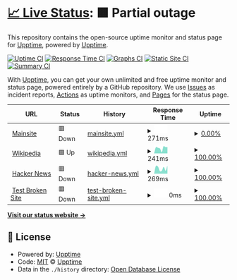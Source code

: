# [📈 Live Status](https://status.by.com.vn): <!--live status--> **🟧 Partial outage**

This repository contains the open-source uptime monitor and status page for [Upptime](https://upptime.js.org), powered by [Upptime](https://github.com/upptime/upptime).

[![Uptime CI](https://github.com/upptime/status/workflows/Uptime%20CI/badge.svg)](https://github.com/upptime/status/actions?query=workflow%3A%22Uptime+CI%22)
[![Response Time CI](https://github.com/upptime/status/workflows/Response%20Time%20CI/badge.svg)](https://github.com/upptime/status/actions?query=workflow%3A%22Response+Time+CI%22)
[![Graphs CI](https://github.com/upptime/status/workflows/Graphs%20CI/badge.svg)](https://github.com/upptime/status/actions?query=workflow%3A%22Graphs+CI%22)
[![Static Site CI](https://github.com/upptime/status/workflows/Static%20Site%20CI/badge.svg)](https://github.com/upptime/status/actions?query=workflow%3A%22Static+Site+CI%22)
[![Summary CI](https://github.com/upptime/status/workflows/Summary%20CI/badge.svg)](https://github.com/upptime/status/actions?query=workflow%3A%22Summary+CI%22)

With [Upptime](https://upptime.js.org), you can get your own unlimited and free uptime monitor and status page, powered entirely by a GitHub repository. We use [Issues](https://github.com/upptime/upptime/issues) as incident reports, [Actions](https://github.com/upptime/status/actions) as uptime monitors, and [Pages](https://status.by.com.vn) for the status page.

<!--start: status pages-->
<!-- This summary is generated by Upptime (https://github.com/upptime/upptime) -->
<!-- Do not edit this manually, your changes will be overwritten -->
<!-- prettier-ignore -->
| URL | Status | History | Response Time | Uptime |
| --- | ------ | ------- | ------------- | ------ |
| <img alt="" src="https://icons.duckduckgo.com/ip3/by.com.vn.ico" height="13"> [Mainsite](https://by.com.vn) | 🟥 Down | [mainsite.yml](https://github.com/chungvku/status/commits/HEAD/history/mainsite.yml) | <details><summary><img alt="Response time graph" src="./graphs/mainsite/response-time-week.png" height="20"> 271ms</summary><br><a href="https://status.by.com.vn/history/mainsite"><img alt="Response time 280" src="https://img.shields.io/endpoint?url=https%3A%2F%2Fraw.githubusercontent.com%2Fchungvku%2Fstatus%2FHEAD%2Fapi%2Fmainsite%2Fresponse-time.json"></a><br><a href="https://status.by.com.vn/history/mainsite"><img alt="24-hour response time 213" src="https://img.shields.io/endpoint?url=https%3A%2F%2Fraw.githubusercontent.com%2Fchungvku%2Fstatus%2FHEAD%2Fapi%2Fmainsite%2Fresponse-time-day.json"></a><br><a href="https://status.by.com.vn/history/mainsite"><img alt="7-day response time 271" src="https://img.shields.io/endpoint?url=https%3A%2F%2Fraw.githubusercontent.com%2Fchungvku%2Fstatus%2FHEAD%2Fapi%2Fmainsite%2Fresponse-time-week.json"></a><br><a href="https://status.by.com.vn/history/mainsite"><img alt="30-day response time 174" src="https://img.shields.io/endpoint?url=https%3A%2F%2Fraw.githubusercontent.com%2Fchungvku%2Fstatus%2FHEAD%2Fapi%2Fmainsite%2Fresponse-time-month.json"></a><br><a href="https://status.by.com.vn/history/mainsite"><img alt="1-year response time 287" src="https://img.shields.io/endpoint?url=https%3A%2F%2Fraw.githubusercontent.com%2Fchungvku%2Fstatus%2FHEAD%2Fapi%2Fmainsite%2Fresponse-time-year.json"></a></details> | <details><summary><a href="https://status.by.com.vn/history/mainsite">0.00%</a></summary><a href="https://status.by.com.vn/history/mainsite"><img alt="All-time uptime 18.53%" src="https://img.shields.io/endpoint?url=https%3A%2F%2Fraw.githubusercontent.com%2Fchungvku%2Fstatus%2FHEAD%2Fapi%2Fmainsite%2Fuptime.json"></a><br><a href="https://status.by.com.vn/history/mainsite"><img alt="24-hour uptime 0.00%" src="https://img.shields.io/endpoint?url=https%3A%2F%2Fraw.githubusercontent.com%2Fchungvku%2Fstatus%2FHEAD%2Fapi%2Fmainsite%2Fuptime-day.json"></a><br><a href="https://status.by.com.vn/history/mainsite"><img alt="7-day uptime 0.00%" src="https://img.shields.io/endpoint?url=https%3A%2F%2Fraw.githubusercontent.com%2Fchungvku%2Fstatus%2FHEAD%2Fapi%2Fmainsite%2Fuptime-week.json"></a><br><a href="https://status.by.com.vn/history/mainsite"><img alt="30-day uptime 0.00%" src="https://img.shields.io/endpoint?url=https%3A%2F%2Fraw.githubusercontent.com%2Fchungvku%2Fstatus%2FHEAD%2Fapi%2Fmainsite%2Fuptime-month.json"></a><br><a href="https://status.by.com.vn/history/mainsite"><img alt="1-year uptime 6.58%" src="https://img.shields.io/endpoint?url=https%3A%2F%2Fraw.githubusercontent.com%2Fchungvku%2Fstatus%2FHEAD%2Fapi%2Fmainsite%2Fuptime-year.json"></a></details>
| <img alt="" src="https://icons.duckduckgo.com/ip3/en.wikipedia.org.ico" height="13"> [Wikipedia](https://en.wikipedia.org) | 🟩 Up | [wikipedia.yml](https://github.com/chungvku/status/commits/HEAD/history/wikipedia.yml) | <details><summary><img alt="Response time graph" src="./graphs/wikipedia/response-time-week.png" height="20"> 241ms</summary><br><a href="https://status.by.com.vn/history/wikipedia"><img alt="Response time 195" src="https://img.shields.io/endpoint?url=https%3A%2F%2Fraw.githubusercontent.com%2Fchungvku%2Fstatus%2FHEAD%2Fapi%2Fwikipedia%2Fresponse-time.json"></a><br><a href="https://status.by.com.vn/history/wikipedia"><img alt="24-hour response time 27" src="https://img.shields.io/endpoint?url=https%3A%2F%2Fraw.githubusercontent.com%2Fchungvku%2Fstatus%2FHEAD%2Fapi%2Fwikipedia%2Fresponse-time-day.json"></a><br><a href="https://status.by.com.vn/history/wikipedia"><img alt="7-day response time 241" src="https://img.shields.io/endpoint?url=https%3A%2F%2Fraw.githubusercontent.com%2Fchungvku%2Fstatus%2FHEAD%2Fapi%2Fwikipedia%2Fresponse-time-week.json"></a><br><a href="https://status.by.com.vn/history/wikipedia"><img alt="30-day response time 223" src="https://img.shields.io/endpoint?url=https%3A%2F%2Fraw.githubusercontent.com%2Fchungvku%2Fstatus%2FHEAD%2Fapi%2Fwikipedia%2Fresponse-time-month.json"></a><br><a href="https://status.by.com.vn/history/wikipedia"><img alt="1-year response time 201" src="https://img.shields.io/endpoint?url=https%3A%2F%2Fraw.githubusercontent.com%2Fchungvku%2Fstatus%2FHEAD%2Fapi%2Fwikipedia%2Fresponse-time-year.json"></a></details> | <details><summary><a href="https://status.by.com.vn/history/wikipedia">100.00%</a></summary><a href="https://status.by.com.vn/history/wikipedia"><img alt="All-time uptime 100.00%" src="https://img.shields.io/endpoint?url=https%3A%2F%2Fraw.githubusercontent.com%2Fchungvku%2Fstatus%2FHEAD%2Fapi%2Fwikipedia%2Fuptime.json"></a><br><a href="https://status.by.com.vn/history/wikipedia"><img alt="24-hour uptime 100.00%" src="https://img.shields.io/endpoint?url=https%3A%2F%2Fraw.githubusercontent.com%2Fchungvku%2Fstatus%2FHEAD%2Fapi%2Fwikipedia%2Fuptime-day.json"></a><br><a href="https://status.by.com.vn/history/wikipedia"><img alt="7-day uptime 100.00%" src="https://img.shields.io/endpoint?url=https%3A%2F%2Fraw.githubusercontent.com%2Fchungvku%2Fstatus%2FHEAD%2Fapi%2Fwikipedia%2Fuptime-week.json"></a><br><a href="https://status.by.com.vn/history/wikipedia"><img alt="30-day uptime 100.00%" src="https://img.shields.io/endpoint?url=https%3A%2F%2Fraw.githubusercontent.com%2Fchungvku%2Fstatus%2FHEAD%2Fapi%2Fwikipedia%2Fuptime-month.json"></a><br><a href="https://status.by.com.vn/history/wikipedia"><img alt="1-year uptime 100.00%" src="https://img.shields.io/endpoint?url=https%3A%2F%2Fraw.githubusercontent.com%2Fchungvku%2Fstatus%2FHEAD%2Fapi%2Fwikipedia%2Fuptime-year.json"></a></details>
| <img alt="" src="https://icons.duckduckgo.com/ip3/news.ycombinator.com.ico" height="13"> [Hacker News](https://news.ycombinator.com) | 🟥 Down | [hacker-news.yml](https://github.com/chungvku/status/commits/HEAD/history/hacker-news.yml) | <details><summary><img alt="Response time graph" src="./graphs/hacker-news/response-time-week.png" height="20"> 269ms</summary><br><a href="https://status.by.com.vn/history/hacker-news"><img alt="Response time 310" src="https://img.shields.io/endpoint?url=https%3A%2F%2Fraw.githubusercontent.com%2Fchungvku%2Fstatus%2FHEAD%2Fapi%2Fhacker-news%2Fresponse-time.json"></a><br><a href="https://status.by.com.vn/history/hacker-news"><img alt="24-hour response time 106" src="https://img.shields.io/endpoint?url=https%3A%2F%2Fraw.githubusercontent.com%2Fchungvku%2Fstatus%2FHEAD%2Fapi%2Fhacker-news%2Fresponse-time-day.json"></a><br><a href="https://status.by.com.vn/history/hacker-news"><img alt="7-day response time 269" src="https://img.shields.io/endpoint?url=https%3A%2F%2Fraw.githubusercontent.com%2Fchungvku%2Fstatus%2FHEAD%2Fapi%2Fhacker-news%2Fresponse-time-week.json"></a><br><a href="https://status.by.com.vn/history/hacker-news"><img alt="30-day response time 285" src="https://img.shields.io/endpoint?url=https%3A%2F%2Fraw.githubusercontent.com%2Fchungvku%2Fstatus%2FHEAD%2Fapi%2Fhacker-news%2Fresponse-time-month.json"></a><br><a href="https://status.by.com.vn/history/hacker-news"><img alt="1-year response time 315" src="https://img.shields.io/endpoint?url=https%3A%2F%2Fraw.githubusercontent.com%2Fchungvku%2Fstatus%2FHEAD%2Fapi%2Fhacker-news%2Fresponse-time-year.json"></a></details> | <details><summary><a href="https://status.by.com.vn/history/hacker-news">100.00%</a></summary><a href="https://status.by.com.vn/history/hacker-news"><img alt="All-time uptime 99.95%" src="https://img.shields.io/endpoint?url=https%3A%2F%2Fraw.githubusercontent.com%2Fchungvku%2Fstatus%2FHEAD%2Fapi%2Fhacker-news%2Fuptime.json"></a><br><a href="https://status.by.com.vn/history/hacker-news"><img alt="24-hour uptime 99.99%" src="https://img.shields.io/endpoint?url=https%3A%2F%2Fraw.githubusercontent.com%2Fchungvku%2Fstatus%2FHEAD%2Fapi%2Fhacker-news%2Fuptime-day.json"></a><br><a href="https://status.by.com.vn/history/hacker-news"><img alt="7-day uptime 100.00%" src="https://img.shields.io/endpoint?url=https%3A%2F%2Fraw.githubusercontent.com%2Fchungvku%2Fstatus%2FHEAD%2Fapi%2Fhacker-news%2Fuptime-week.json"></a><br><a href="https://status.by.com.vn/history/hacker-news"><img alt="30-day uptime 100.00%" src="https://img.shields.io/endpoint?url=https%3A%2F%2Fraw.githubusercontent.com%2Fchungvku%2Fstatus%2FHEAD%2Fapi%2Fhacker-news%2Fuptime-month.json"></a><br><a href="https://status.by.com.vn/history/hacker-news"><img alt="1-year uptime 99.92%" src="https://img.shields.io/endpoint?url=https%3A%2F%2Fraw.githubusercontent.com%2Fchungvku%2Fstatus%2FHEAD%2Fapi%2Fhacker-news%2Fuptime-year.json"></a></details>
| <img alt="" src="https://icons.duckduckgo.com/ip3/thissitedoesnotexist.koj.co.ico" height="13"> [Test Broken Site](https://thissitedoesnotexist.koj.co) | 🟥 Down | [test-broken-site.yml](https://github.com/chungvku/status/commits/HEAD/history/test-broken-site.yml) | <details><summary><img alt="Response time graph" src="./graphs/test-broken-site/response-time-week.png" height="20"> 0ms</summary><br><a href="https://status.by.com.vn/history/test-broken-site"><img alt="Response time 0" src="https://img.shields.io/endpoint?url=https%3A%2F%2Fraw.githubusercontent.com%2Fchungvku%2Fstatus%2FHEAD%2Fapi%2Ftest-broken-site%2Fresponse-time.json"></a><br><a href="https://status.by.com.vn/history/test-broken-site"><img alt="24-hour response time 0" src="https://img.shields.io/endpoint?url=https%3A%2F%2Fraw.githubusercontent.com%2Fchungvku%2Fstatus%2FHEAD%2Fapi%2Ftest-broken-site%2Fresponse-time-day.json"></a><br><a href="https://status.by.com.vn/history/test-broken-site"><img alt="7-day response time 0" src="https://img.shields.io/endpoint?url=https%3A%2F%2Fraw.githubusercontent.com%2Fchungvku%2Fstatus%2FHEAD%2Fapi%2Ftest-broken-site%2Fresponse-time-week.json"></a><br><a href="https://status.by.com.vn/history/test-broken-site"><img alt="30-day response time 0" src="https://img.shields.io/endpoint?url=https%3A%2F%2Fraw.githubusercontent.com%2Fchungvku%2Fstatus%2FHEAD%2Fapi%2Ftest-broken-site%2Fresponse-time-month.json"></a><br><a href="https://status.by.com.vn/history/test-broken-site"><img alt="1-year response time 0" src="https://img.shields.io/endpoint?url=https%3A%2F%2Fraw.githubusercontent.com%2Fchungvku%2Fstatus%2FHEAD%2Fapi%2Ftest-broken-site%2Fresponse-time-year.json"></a></details> | <details><summary><a href="https://status.by.com.vn/history/test-broken-site">100.00%</a></summary><a href="https://status.by.com.vn/history/test-broken-site"><img alt="All-time uptime 100.00%" src="https://img.shields.io/endpoint?url=https%3A%2F%2Fraw.githubusercontent.com%2Fchungvku%2Fstatus%2FHEAD%2Fapi%2Ftest-broken-site%2Fuptime.json"></a><br><a href="https://status.by.com.vn/history/test-broken-site"><img alt="24-hour uptime 100.00%" src="https://img.shields.io/endpoint?url=https%3A%2F%2Fraw.githubusercontent.com%2Fchungvku%2Fstatus%2FHEAD%2Fapi%2Ftest-broken-site%2Fuptime-day.json"></a><br><a href="https://status.by.com.vn/history/test-broken-site"><img alt="7-day uptime 100.00%" src="https://img.shields.io/endpoint?url=https%3A%2F%2Fraw.githubusercontent.com%2Fchungvku%2Fstatus%2FHEAD%2Fapi%2Ftest-broken-site%2Fuptime-week.json"></a><br><a href="https://status.by.com.vn/history/test-broken-site"><img alt="30-day uptime 100.00%" src="https://img.shields.io/endpoint?url=https%3A%2F%2Fraw.githubusercontent.com%2Fchungvku%2Fstatus%2FHEAD%2Fapi%2Ftest-broken-site%2Fuptime-month.json"></a><br><a href="https://status.by.com.vn/history/test-broken-site"><img alt="1-year uptime 100.00%" src="https://img.shields.io/endpoint?url=https%3A%2F%2Fraw.githubusercontent.com%2Fchungvku%2Fstatus%2FHEAD%2Fapi%2Ftest-broken-site%2Fuptime-year.json"></a></details>

<!--end: status pages-->

[**Visit our status website →**](https://status.by.com.vn)

## 📄 License

- Powered by: [Upptime](https://github.com/upptime/upptime)
- Code: [MIT](./LICENSE) © [Upptime](https://upptime.js.org)
- Data in the `./history` directory: [Open Database License](https://opendatacommons.org/licenses/odbl/1-0/)
